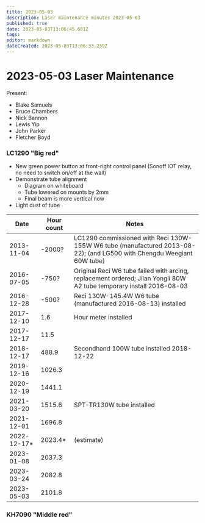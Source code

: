 ```yaml
---
title: 2023-05-03
description: Laser maintenance minutes 2023-05-03
published: true
date: 2023-05-03T13:06:45.601Z
tags: 
editor: markdown
dateCreated: 2023-05-03T13:06:33.239Z
---
```


# 2023-05-03 Laser Maintenance

Present:
* Blake Samuels 
* Bruce Chambers
* Nick Bannon
* Lewis Yip
* John Parker
* Fletcher Boyd

### LC1290 "Big red"
* New green power button at front-right control panel (Sonoff IOT relay, no need to switch on/off at the wall)
* Demonstrate tube alignment
  * Diagram on whiteboard
  * Tube lowered on mounts by 2mm
  * Final beam is more vertical now
* Light dust of tube

| Date       | Hour count | Notes |
|------------|------------|-----------------------------------------------------------------------------------------------------------------------|
| 2013-11-04 | -2000?     | LC1290 commissioned with Reci 130W-155W W6 tube (manufactured 2013-08-22); (and LG500 with Chengdu Weegiant 60W tube) |
| 2016-07-05 | -750?      | Original Reci W6 tube failed with arcing, replacement ordered; Jilan Yongli 80W A2 tube temporary install 2016-08-03  |
| 2016-12-28 | -500?      | Reci 130W-145.4W W6 tube (manufactured 2016-08-13) installed |
| 2017-12-10 | 1.6        | Hour meter installed |
| 2017-12-17 | 11.5       | |
| 2018-12-17 | 488.9      | Secondhand 100W tube installed 2018-12-22 |
| 2019-12-16 | 1026.3     | |
| 2020-12-19 | 1441.1     | |
| 2021-03-20 | 1515.6     | SPT-TR130W tube installed |
| 2021-12-01 | 1696.8     | |
| 2022-12-17* | 2023.4*   | (estimate) |
| 2023-01-08 | 2037.3     | |
| 2023-03-24 | 2082.8     | |
| 2023-05-03 | 2101.8     | |

### KH7090 "Middle red"